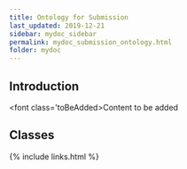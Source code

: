```yaml
---
title: Ontology for Submission
last_updated: 2019-12-21
sidebar: mydoc_sidebar
permalink: mydoc_submission_ontology.html
folder: mydoc
---
```


## Introduction 

<font class='toBeAdded>Content to be added</font>

## Classes



{% include links.html %}
